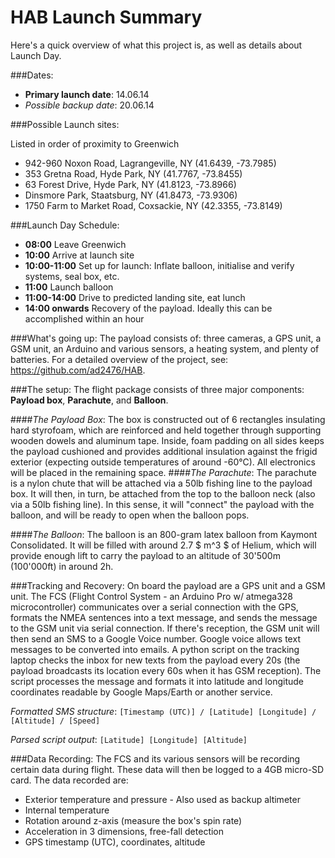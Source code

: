 HAB Launch Summary
=========

Here's a quick overview of what this project is, as well as details about Launch Day.

###Dates:
* **Primary launch date**: 14.06.14
* *Possible backup date*: 20.06.14

###Possible Launch sites:

Listed in order of proximity to Greenwich

* 942-960 Noxon Road, Lagrangeville, NY (41.6439, -73.7985)
* 353 Gretna Road, Hyde Park, NY (41.7767, -73.8455)
* 63 Forest Drive, Hyde Park, NY (41.8123, -73.8966)
* Dinsmore Park, Staatsburg, NY (41.8473, -73.9306)
* 1750 Farm to Market Road, Coxsackie, NY (42.3355, -73.8149)

###Launch Day Schedule:
* **08:00**  Leave Greenwich
* **10:00** Arrive at launch site
* **10:00-11:00** Set up for launch: Inflate balloon, initialise and verify systems, seal box, etc.
* **11:00** Launch balloon
* **11:00-14:00** Drive to predicted landing site, eat lunch
* **14:00 onwards** Recovery of the payload. Ideally this can be accomplished within an hour

###What's going up:
The payload consists of: three cameras, a GPS unit, a GSM unit, an Arduino and various sensors, a heating system, and plenty of batteries. For a detailed overview of the project, see: https://github.com/ad2476/HAB.

###The setup:
The flight package consists of three major components: 
**Payload box**, **Parachute**, and **Balloon**.

####*The Payload Box*:
The box is constructed out of 6 rectangles insulating hard styrofoam, which are reinforced and held together through supporting wooden dowels and aluminum tape. Inside, foam padding on all sides keeps the payload cushioned and provides additional insulation against the frigid exterior (expecting outside temperatures of around -60°C). All electronics will be placed in the remaining space. 
####*The Parachute*:
The parachute is a nylon chute that will be attached via a 50lb fishing line to the payload box. It will then, in turn, be attached from the top to the balloon neck (also via a 50lb fishing line). In this sense, it will "connect" the payload with the balloon, and will be ready to open when the balloon pops.

####*The Balloon*:
The balloon is an 800-gram latex balloon from Kaymont Consolidated. It will be filled with around  2.7 $ m^3 $ of Helium, which will provide enough lift to carry the payload to an altitude of 30'500m (100'000ft) in around 2h.

###Tracking and Recovery:
On board the payload are a GPS unit and a GSM unit. The FCS (Flight Control System - an Arduino Pro w/ atmega328 microcontroller) communicates over a serial connection with the GPS, formats the NMEA sentences into a text message, and sends the message to the GSM unit via serial connection. 
If there's reception, the GSM unit will then send an SMS to a Google Voice number. Google voice allows text messages to be converted into emails. A python script on the tracking laptop checks the inbox for new texts from the payload every 20s (the payload broadcasts its location every 60s when it has GSM reception). The script processes the message and formats it into latitude and longitude coordinates readable by Google Maps/Earth or another service.

*Formatted SMS structure*: `[Timestamp (UTC)] / [Latitude] [Longitude] / [Altitude] / [Speed] `

*Parsed script output*: ` [Latitude] [Longitude] [Altitude] `

###Data Recording:
The FCS and its various sensors will be recording certain data during flight. These data will then be logged to a 4GB micro-SD card. The data recorded are:

* Exterior temperature and pressure - Also used as backup altimeter
* Internal temperature
* Rotation around z-axis (measure the box's spin rate)
* Acceleration in 3 dimensions, free-fall detection
* GPS timestamp (UTC), coordinates, altitude
